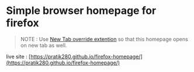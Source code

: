 # Simple browser homepage for firefox

> NOTE : Use [New Tab override extention](https://addons.mozilla.org/en-US/firefox/addon/new-tab-override/?utm_source=addons.mozilla.org&utm_medium=referral&utm_content=search) so that this homepage opens on new tab as well.

live site : [https://pratik280.github.io/firefox-homepage/](https://pratik280.github.io/firefox-homepage/)



